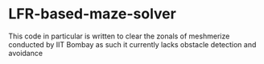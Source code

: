 # LFR-based-maze-solver
This code in particular is written to clear the zonals of meshmerize conducted by IIT Bombay as such it currently lacks obstacle detection and avoidance
